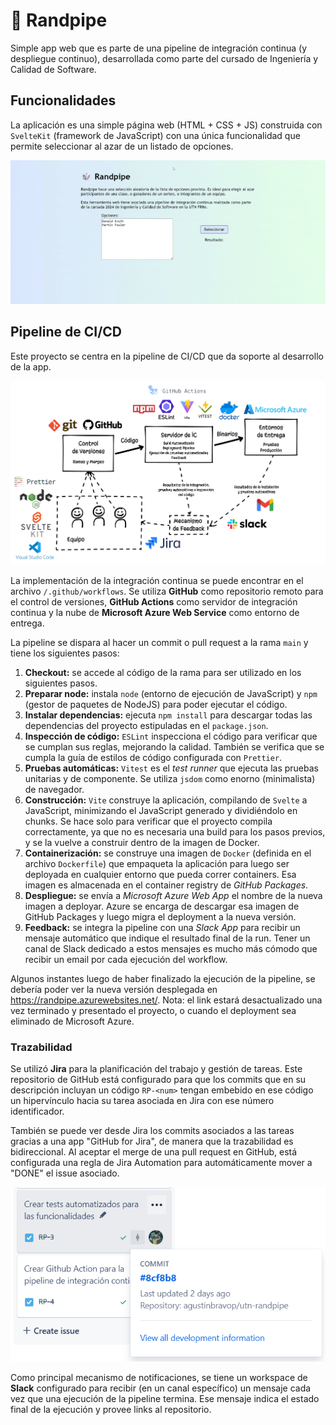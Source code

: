 # 🎲 Randpipe

Simple app web que es parte de una pipeline de integración continua (y despliegue continuo), desarrollada como parte del cursado de Ingeniería y Calidad de Software.

## Funcionalidades

La aplicación es una simple página web (HTML + CSS + JS) construida con `SvelteKit` (framework de JavaScript) con una única funcionalidad que permite seleccionar al azar de un listado de opciones.

![Demo de la funcionalidad de Randpipe](docs/randpipe-demo.gif)

## Pipeline de CI/CD

Este proyecto se centra en la pipeline de CI/CD que da soporte al desarrollo de la app.

![Esquema de la Integración Continua de Randpipe](docs/esquema-integracion-continua.png)

La implementación de la integración continua se puede encontrar en el archivo `/.github/workflows`. Se utiliza **GitHub** como repositorio remoto para el control de versiones, **GitHub Actions** como servidor de integración continua y la nube de **Microsoft Azure Web Service** como entorno de entrega.

La pipeline se dispara al hacer un commit o pull request a la rama `main` y tiene los siguientes pasos:

1. **Checkout:** se accede al código de la rama para ser utilizado en los siguientes pasos.
2. **Preparar node:** instala `node` (entorno de ejecución de JavaScript) y `npm` (gestor de paquetes de NodeJS) para poder ejecutar el código.
3. **Instalar dependencias:** ejecuta `npm install` para descargar todas las dependencias del proyecto estipuladas en el `package.json`.
4. **Inspección de código:** `ESLint` inspecciona el código para verificar que se cumplan sus reglas, mejorando la calidad. También se verifica que se cumpla la guía de estilos de código configurada con `Prettier`.
5. **Pruebas automáticas:** `Vitest` es el _test runner_ que ejecuta las pruebas unitarias y de componente. Se utiliza `jsdom` como enorno (minimalista) de navegador.
6. **Construcción:** `Vite` construye la aplicación, compilando de `Svelte` a JavaScript, minimizando el JavaScript generado y dividiéndolo en chunks. Se hace solo para verificar que el proyecto compila correctamente, ya que no es necesaria una build para los pasos previos, y se la vuelve a construir dentro de la imagen de Docker.
7. **Containerización:** se construye una imagen de `Docker` (definida en el archivo `Dockerfile`) que empaqueta la aplicación para luego ser deployada en cualquier entorno que pueda correr containers. Esa imagen es almacenada en el container registry de _GitHub Packages_.
8. **Despliegue:** se envía a _Microsoft Azure Web App_ el nombre de la nueva imagen a deployar. Azure se encarga de descargar esa imagen de GitHub Packages y luego migra el deployment a la nueva versión.
9. **Feedback:** se integra la pipeline con una _Slack App_ para recibir un mensaje automático que indique el resultado final de la run. Tener un canal de Slack dedicado a estos mensajes es mucho más cómodo que recibir un email por cada ejecución del workflow.

Algunos instantes luego de haber finalizado la ejecución de la pipeline, se debería poder ver la nueva versión desplegada en https://randpipe.azurewebsites.net/. Nota: el link estará desactualizado una vez terminado y presentado el proyecto, o cuando el deployment sea eliminado de Microsoft Azure.

### Trazabilidad

Se utilizó **Jira** para la planificación del trabajo y gestión de tareas. Este repositorio de GitHub está configurado para que los commits que en su descripción incluyan un código `RP-<num>` tengan embebido en ese código un hipervínculo hacia su tarea asociada en Jira con ese número identificador.

También se puede ver desde Jira los commits asociados a las tareas gracias a una app "GitHub for Jira", de manera que la trazabilidad es bidireccional. Al aceptar el merge de una pull request en GitHub, está configurada una regla de Jira Automation para automáticamente mover a "DONE" el issue asociado.

![Tarea de Jira con un commit asociado](docs/commit-en-jira.png)

Como principal mecanismo de notificaciones, se tiene un workspace de **Slack** configurado para recibir (en un canal específico) un mensaje cada vez que una ejecución de la pipeline termina. Ese mensaje indica el estado final de la ejecución y provee links al repositorio.
